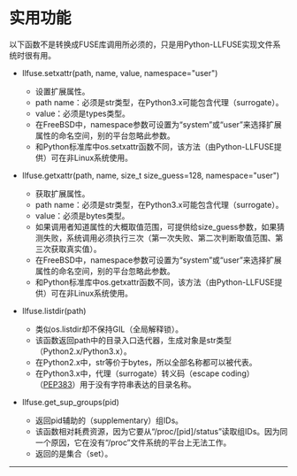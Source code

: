 # 实用功能
以下函数不是转换成FUSE库调用所必须的，只是用Python-LLFUSE实现文件系统时很有用。

- llfuse.setxattr(path, name, value, namespace="user")
  - 设置扩展属性。
  - path name：必须是str类型，在Python3.x可能包含代理（surrogate）。
  - value：必须是types类型。
  - 在FreeBSD中，namespace参数可设置为“system”或“user”来选择扩展属性的命名空间，别的平台忽略此参数。
  - 和Python标准库中os.setxattr函数不同，该方法（由Python-LLFUSE提供）可在非Linux系统使用。

- llfuse.getxattr(path, name, size_t size_guess=128, namespace="user")
  - 获取扩展属性。
  - path name：必须是str类型，在Python3.x可能包含代理（surrogate）。
  - value：必须是bytes类型。
  - 如果调用者知道属性的大概取值范围，可提供给size_guess参数，如果猜测失败，系统调用必须执行三次（第一次失败、第二次判断取值范围、第三次获取真实值）。
  - 在FreeBSD中，namespace参数可设置为“system”或“user”来选择扩展属性的命名空间，别的平台忽略此参数。
  - 和Python标准库中os.getxattr函数不同，该方法（由Python-LLFUSE提供）可在非Linux系统使用。

- llfuse.listdir(path)
  - 类似os.listdir却不保持GIL（全局解释锁）。
  - 该函数返回path中的目录入口迭代器，生成对象是str类型（Python2.x/Python3.x）。
  - 在Python2.x中，str等价于bytes，所以全部名称都可以被代表。
  - 在Python3.x中，代理（surrogate）转义码（escape coding）（[PEP383][0]）用于没有字符串表达的目录名称。

- llfuse.get_sup_groups(pid)
  - 返回pid辅助的（supplementary）组IDs。
  - 该函数相对耗费资源，因为它要从“/proc/[pid]/status”读取组IDs。因为同一个原因，它在没有“/proc”文件系统的平台上无法工作。
  - 返回的是集合（set）。

---
[0]: http://www.python.org/dev/peps/pep-0383